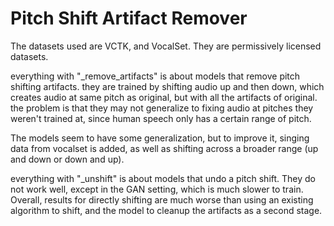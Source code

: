 # Pitch Shift Artifact Remover

The datasets used are VCTK, and VocalSet.  They are permissively licensed datasets.

everything with "_remove_artifacts" is about models that remove pitch shifting artifacts.
they are trained by shifting audio up and then down, which creates audio at same pitch as original, but with all the artifacts of original.
the problem is that they may not generalize to fixing audio at pitches they weren't trained at, since human speech only has a certain range of pitch.

The models seem to have some generalization, but to improve it, singing data from vocalset is added, as well as shifting across a broader range (up and down or down and up).

everything with "_unshift" is about models that undo a pitch shift.
They do not work well, except in the GAN setting, which is much slower to train.  Overall, results for directly shifting are much worse than using an existing algorithm to shift, and the model to cleanup the artifacts as a second stage.
